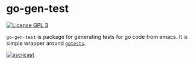 # go-gen-test

[![License GPL 3](https://img.shields.io/badge/license-GPL_3-green.svg)](http://www.gnu.org/licenses/gpl-3.0.txt)

`go-gen-test` is package for generating tests for go code from
emacs. It is simple wrapper around [`gotests`](https://github.com/cweill/gotests).

[![asciicast](https://asciinema.org/a/142648.png)](https://asciinema.org/a/142648)
